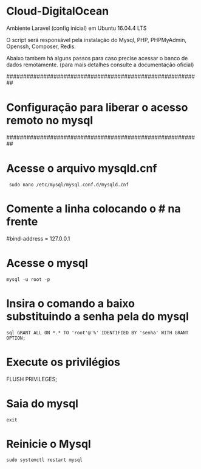 # Cloud-DigitalOcean
Ambiente Laravel (config inicial) em  Ubuntu 16.04.4 LTS

O script será responsável  pela instalação do Mysql, PHP, PHPMyAdmin, Openssh, Composer, Redis.

Abaixo tambem há alguns passos para caso precise acessar o banco de dados remotamente.
(para mais detalhes consulte a documentação oficial)

##########################################################
#   Configuração para liberar o acesso remoto no mysql   #
##########################################################
# Acesse o arquivo mysqld.cnf
``` sudo nano /etc/mysql/mysql.conf.d/mysqld.cnf```
# Comente a linha colocando o # na frente
#bind-address = 127.0.0.1
# Acesse o mysql
``` mysql -u root -p ```
# Insira o comando a baixo substituindo a senha pela do mysql
```sql GRANT ALL ON *.* TO 'root'@'%' IDENTIFIED BY 'senha' WITH GRANT OPTION; ```
# Execute os privilégios 
FLUSH PRIVILEGES;
# Saia do mysql
``` exit ```
# Reinicie o Mysql
``` sudo systemctl restart mysql ```
